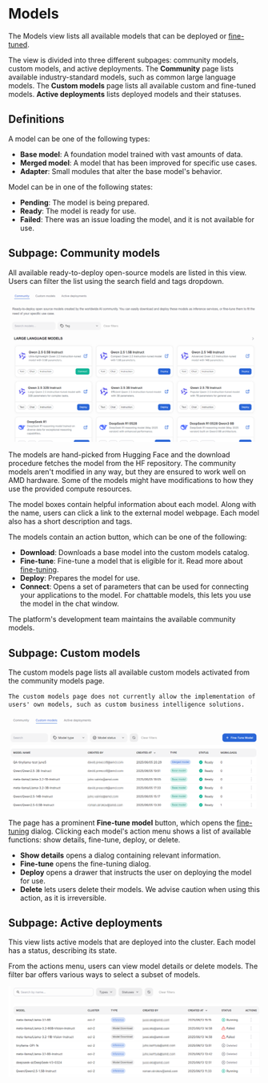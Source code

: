 <!--
Copyright © Advanced Micro Devices, Inc., or its affiliates.

SPDX-License-Identifier: MIT
-->

```{tags} AMD AI Workbench, model catalog, deployments
```

# Models

The Models view lists all available models that can be deployed or [fine-tuned](./fine-tuning.md).

The view is divided into three different subpages: community models, custom models, and active deployments. The **Community** page lists available industry-standard models, such as common large language models. The **Custom models** page lists all available custom and fine-tuned models. **Active deployments** lists deployed models and their statuses.

## Definitions

A model can be one of the following types:

- **Base model**: A foundation model trained with vast amounts of data.
- **Merged model**: A model that has been improved for specific use cases.
- **Adapter**: Small modules that alter the base model's behavior.

Model can be in one of the following states:

- **Pending**: The model is being prepared.
- **Ready**: The model is ready for use.
- **Failed**: There was an issue loading the model, and it is not available for use.

## Subpage: Community models

All available ready-to-deploy open-source models are listed in this view. Users can filter the list using the search field and tags dropdown.

![The community models page lists all available open-source models.](../../core-img/training/models-community.png)

The models are hand-picked from Hugging Face and the download procedure fetches the model from the HF repository. The community models aren't modified in any way, but they are ensured to work well on AMD hardware. Some of the models might have modifications to how they use the provided compute resources.

The model boxes contain helpful information about each model. Along with the name, users can click a link to the external model webpage. Each model also has a short description and tags.

The models contain an action button, which can be one of the following:

- **Download**: Downloads a base model into the custom models catalog.
- **Fine-tune**: Fine-tune a model that is eligible for it. Read more about [fine-tuning](./fine-tuning.md).
- **Deploy**: Prepares the model for use.
- **Connect**: Opens a set of parameters that can be used for connecting your applications to the model. For chattable models, this lets you use the model in the chat window.

The platform's development team maintains the available community models.

## Subpage: Custom models

The custom models page lists all available custom models activated from the community models page.

```{warning}
The custom models page does not currently allow the implementation of users' own models, such as custom business intelligence solutions.
```

![The custom models page lists all available base and fine-tuned models.](../../core-img/training/models-custom-models.png)

The page has a prominent **Fine-tune model** button, which opens the [fine-tuning](./fine-tuning.md) dialog. Clicking each model's action menu shows a list of available functions: show details, fine-tune, deploy, or delete.

- **Show details** opens a dialog containing relevant information.
- **Fine-tune** opens the fine-tuning dialog.
- **Deploy** opens a drawer that instructs the user on deploying the model for use.
- **Delete** lets users delete their models. We advise caution when using this action, as it is irreversible.

## Subpage: Active deployments

This view lists active models that are deployed into the cluster. Each model has a status, describing its state.

From the actions menu, users can view model details or delete models. The filter bar offers various ways to select a subset of models.

![The active deployments page lists all deployments.](../../core-img/training/models-active-deployments.png)
